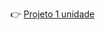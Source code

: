 👉 [Projeto 1 unidade]([https://colab.research.google.com/drive/1waO8HGsa6yWoWTm9CALHuavDxGRslM7z?usp=sharing](https://colab.research.google.com/drive/1sMxKBGFPIAxHVgBtwd_GbpEMqd_vTK_9?usp=sharing))
